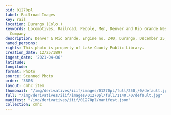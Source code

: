 ```yaml
---
pid: 01270pl
label: Railroad Images
key: rail
location: Durango (Colo.)
keywords: Locomotives, Railroad, People, Men, Denver and Rio Grande Western Railroad
  Company
description: Denver & Rio Grande, Engine no. 240, Durango, December 25, 1897
named_persons: 
rights: This photo is property of Lake County Public Library.
creation_date: 12/25/1897
ingest_date: '2021-04-06'
latitude: 
longitude: 
format: Photo
source: Scanned Photo
order: '3808'
layout: cmhc_item
thumbnail: "/img/derivatives/iiif/images/01270pl/full/250,/0/default.jpg"
full: "/img/derivatives/iiif/images/01270pl/full/1140,/0/default.jpg"
manifest: "/img/derivatives/iiif/01270pl/manifest.json"
collection: cmhc
---
```


